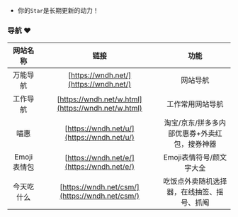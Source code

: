 - 你的`Star`是长期更新的动力！  

### 导航   ❤
|网站名称|链接|功能|
| :------------: | :------------: | :------------: |
|万能导航|[https://wndh.net/](https://wndh.net/)|网站导航|
|工作导航|[https://wndh.net/w.html](https://wndh.net/w.html)|工作常用网站导航|
|喵惠|[https://wndh.net/u/](https://wndh.net/u/)|淘宝/京东/拼多多内部优惠券+外卖红包，搜券神器|
|Emoji表情包|[https://wndh.net/e/](https://wndh.net/e/)|Emoji表情符号/颜文字大全|
|今天吃什么|[https://wndh.net/csm/](https://wndh.net/csm/)|吃饭点外卖随机选择器，在线抽签、摇号、抓阄|
